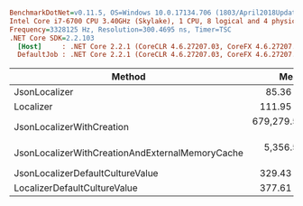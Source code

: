 ``` ini

BenchmarkDotNet=v0.11.5, OS=Windows 10.0.17134.706 (1803/April2018Update/Redstone4)
Intel Core i7-6700 CPU 3.40GHz (Skylake), 1 CPU, 8 logical and 4 physical cores
Frequency=3328125 Hz, Resolution=300.4695 ns, Timer=TSC
.NET Core SDK=2.2.103
  [Host]     : .NET Core 2.2.1 (CoreCLR 4.6.27207.03, CoreFX 4.6.27207.03), 64bit RyuJIT
  DefaultJob : .NET Core 2.2.1 (CoreCLR 4.6.27207.03, CoreFX 4.6.27207.03), 64bit RyuJIT


```
|                                          Method |          Mean |         Error |        StdDev |        Median |           Min |           Max |    Ratio | RatioSD |   Gen 0 |   Gen 1 |  Gen 2 | Allocated |
|------------------------------------------------ |--------------:|--------------:|--------------:|--------------:|--------------:|--------------:|---------:|--------:|--------:|--------:|-------:|----------:|
|                                   JsonLocalizer |      85.36 ns |      1.777 ns |      2.247 ns |      84.88 ns |      82.71 ns |      90.84 ns |     1.00 |    0.00 |  0.0113 |       - |      - |      48 B |
|                                       Localizer |     111.95 ns |      5.681 ns |     16.482 ns |     103.47 ns |      97.57 ns |     154.47 ns |     1.33 |    0.13 |       - |       - |      - |         - |
|                       JsonLocalizerWithCreation | 679,279.52 ns | 14,495.178 ns | 42,511.848 ns | 679,310.74 ns | 603,370.89 ns | 779,815.73 ns | 7,837.87 |  594.65 | 41.0156 | 20.5078 | 1.9531 |  174232 B |
| JsonLocalizerWithCreationAndExternalMemoryCache |   5,356.52 ns |    267.907 ns |    764.352 ns |   5,242.24 ns |   4,344.78 ns |   7,235.60 ns |    72.62 |   10.30 |  0.8392 |  0.4196 |      - |    3536 B |
|                JsonLocalizerDefaultCultureValue |     329.43 ns |      6.936 ns |     20.012 ns |     333.79 ns |     262.30 ns |     376.34 ns |     3.96 |    0.24 |  0.0892 |       - |      - |     376 B |
|                    LocalizerDefaultCultureValue |     377.61 ns |     16.365 ns |     47.997 ns |     359.06 ns |     323.90 ns |     492.92 ns |     4.29 |    0.35 |  0.0777 |       - |      - |     328 B |

